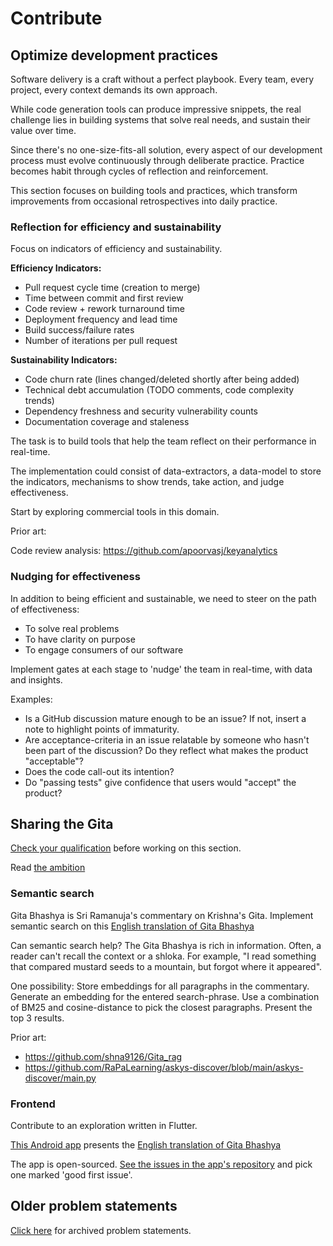 # Contribute

## Optimize development practices

Software delivery is a craft without a perfect playbook. Every team, every project, every context demands its own approach.

While code generation tools can produce impressive snippets, the real challenge lies in building systems that solve real needs, and sustain their value over time.

Since there's no one-size-fits-all solution, every aspect of our development process must evolve continuously through deliberate practice. Practice becomes habit through cycles of reflection and reinforcement.

This section focuses on building tools and practices, which transform improvements from occasional retrospectives into daily practice.

### Reflection for efficiency and sustainability

Focus on indicators of efficiency and sustainability.

**Efficiency Indicators:**

- Pull request cycle time (creation to merge)
- Time between commit and first review
- Code review + rework turnaround time
- Deployment frequency and lead time
- Build success/failure rates
- Number of iterations per pull request

**Sustainability Indicators:**

- Code churn rate (lines changed/deleted shortly after being added)
- Technical debt accumulation (TODO comments, code complexity trends)
- Dependency freshness and security vulnerability counts
- Documentation coverage and staleness

The task is to build tools that help the team reflect on their performance in real-time.

The implementation could consist of data-extractors, a data-model to store the indicators, mechanisms to show trends, take action, and judge effectiveness.

Start by exploring commercial tools in this domain.

Prior art:

Code review analysis: <https://github.com/apoorvasj/keyanalytics>

### Nudging for effectiveness

In addition to being efficient and sustainable, we need to steer on the path of effectiveness:

- To solve real problems
- To have clarity on purpose
- To engage consumers of our software

Implement gates at each stage to 'nudge' the team in real-time, with data and insights.

Examples:

- Is a GitHub discussion mature enough to be an issue? If not, insert a note to highlight points of immaturity.
- Are acceptance-criteria in an issue relatable by someone who hasn't been part of the discussion? Do they reflect what makes the product "acceptable"?
- Does the code call-out its intention?
- Do "passing tests" give confidence that users would "accept" the product?

## Sharing the Gita

[Check your qualification](krishna-gita-qualifications.md) before working on this section.

Read [the ambition](krishna-gita-ambition.md)

### Semantic search

Gita Bhashya is Sri Ramanuja's commentary on Krishna's Gita.
Implement semantic search on this [English translation of Gita Bhashya](https://github.com/RaPaLearning/gita-begin)

Can semantic search help? The Gita Bhashya is rich in information. Often, a reader can't recall the context or a shloka. For example, "I read something that compared mustard seeds to a mountain, but forgot where it appeared".

One possibility: Store embeddings for all paragraphs in the commentary. Generate an embedding for the entered search-phrase. Use a combination of BM25 and cosine-distance to pick the closest paragraphs. Present the top 3 results.

Prior art:

- <https://github.com/shna9126/Gita_rag>
- <https://github.com/RaPaLearning/askys-discover/blob/main/askys-discover/main.py>

### Frontend

Contribute to an exploration written in Flutter.

[This Android app](https://play.google.com/store/apps/details?id=com.gita.sudeep.gitahtml&authuser=0) presents the [English translation of Gita Bhashya](https://github.com/RaPaLearning/gita-begin)

The app is open-sourced. [See the issues in the app's repository](https://github.com/sudeeprp/GitaPower/issues) and pick one marked 'good first issue'.

## Older problem statements

[Click here](archived-contributions.md) for archived problem statements.
